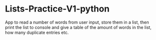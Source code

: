 # Lists-Practice-V1-python

App to read a number of words from user input, store them in a list,
then print the list to console and give a table of the amount of words
in the list, how many duplicate entries etc.